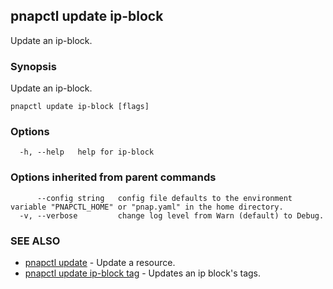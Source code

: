 ## pnapctl update ip-block

Update an ip-block.

### Synopsis

Update an ip-block.

```
pnapctl update ip-block [flags]
```

### Options

```
  -h, --help   help for ip-block
```

### Options inherited from parent commands

```
      --config string   config file defaults to the environment variable "PNAPCTL_HOME" or "pnap.yaml" in the home directory.
  -v, --verbose         change log level from Warn (default) to Debug.
```

### SEE ALSO

* [pnapctl update](pnapctl_update.md)	 - Update a resource.
* [pnapctl update ip-block tag](pnapctl_update_ip-block_tag.md)	 - Updates an ip block's tags.

